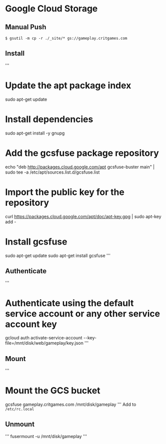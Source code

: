 # Google Cloud Storage

## Manual Push
```
$ gsutil -m cp -r ./_site/* gs://gameplay.critgames.com
```

## Install
'''
# Update the apt package index
sudo apt-get update

# Install dependencies
sudo apt-get install -y gnupg

# Add the gcsfuse package repository
echo "deb http://packages.cloud.google.com/apt gcsfuse-buster main" | sudo tee -a /etc/apt/sources.list.d/gcsfuse.list

# Import the public key for the repository
curl https://packages.cloud.google.com/apt/doc/apt-key.gpg | sudo apt-key add -

# Install gcsfuse
sudo apt-get update
sudo apt-get install gcsfuse
'''

## Authenticate
'''
# Authenticate using the default service account or any other service account key
gcloud auth activate-service-account --key-file=/mnt/disk/web/gameplay/key.json
'''

## Mount
'''
# Mount the GCS bucket
gcsfuse gameplay.critgames.com /mnt/disk/gameplay
'''
Add to `/etc/rc.local`

## Unmount
'''
fusermount -u /mnt/disk/gameplay
'''